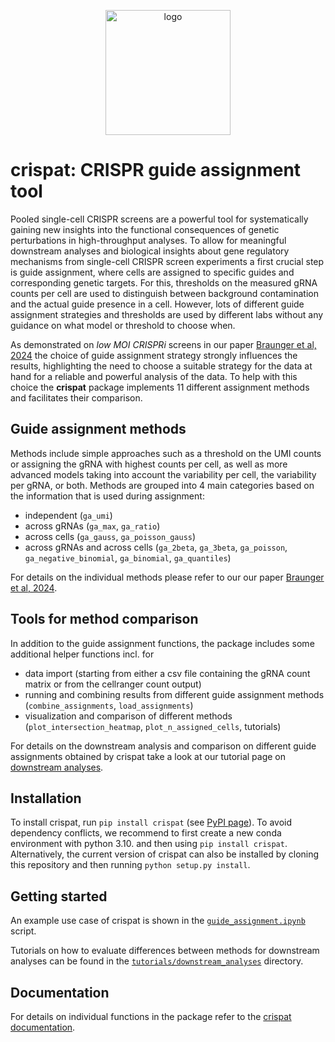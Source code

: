 <p align="center">
    <img src="crispat_logo.png" alt="logo" width="200"/>
</p>

# crispat: CRISPR guide assignment tool

Pooled single-cell CRISPR screens are a powerful tool for systematically gaining new insights into the functional consequences of genetic perturbations in high-throughput analyses. To allow for meaningful downstream analyses and biological insights about gene regulatory mechanisms from single-cell CRISPR screen experiments a first crucial step is guide assignment, where cells are assigned to specific guides and corresponding genetic targets. For this, thresholds on the measured gRNA counts per cell are used to distinguish between background contamination and the actual guide presence in a cell. However, lots of different guide assignment strategies and thresholds are used by different labs without any guidance on what model or threshold to choose when. 

As demonstrated on *low MOI CRISPRi* screens in our paper [Braunger et al, 2024](https://academic.oup.com/bioinformatics/article/40/9/btae535/7750392) the choice of guide assignment strategy strongly influences the results, highlighting the need to choose a suitable strategy for the data at hand for a reliable and powerful analysis of the data. To help with this choice the **crispat** package implements 11 different assignment methods and facilitates their comparison. 

## Guide assignment methods
Methods include simple approaches such as a threshold on the UMI counts or assigning the gRNA with highest counts per cell, as well as more advanced models taking into account the variability per cell, the variability per gRNA, or both. Methods are grouped into 4 main categories based on the information that is used during assignment:
- independent (`ga_umi`)
- across gRNAs (`ga_max`, `ga_ratio`)
- across cells (`ga_gauss`, `ga_poisson_gauss`)
- across gRNAs and across cells (`ga_2beta`, `ga_3beta`, `ga_poisson`, `ga_negative_binomial`, `ga_binomial`, `ga_quantiles`)

For details on the individual methods please refer to our our paper [Braunger et al, 2024](https://academic.oup.com/bioinformatics/article/40/9/btae535/7750392).

## Tools for method comparison 
In addition to the guide assignment functions, the package includes some additional helper functions incl. for
* data import (starting from either a csv file containing the gRNA count matrix or from the cellranger count output)
* running and combining results from different guide assignment methods (`combine_assignments`, `load_assignments`)
* visualization and comparison of different methods (`plot_intersection_heatmap`, `plot_n_assigned_cells`, tutorials)

For details on the downstream analysis and comparison on different guide assignments obtained by crispat take a look at our tutorial page on [downstream analyses](tutorials/downstream_analyses).

## Installation
To install crispat, run `pip install crispat` (see [PyPI page](https://pypi.org/project/crispat/)). To avoid dependency conflicts, we recommend to first create a new conda environment with python 3.10. and then using `pip install crispat`. Alternatively, the current version of crispat can also be installed by cloning this repository and then running `python setup.py install`.

## Getting started
An example use case of crispat is shown in the [`guide_assignment.ipynb`](tutorials/guide_assignment.ipynb) script. 

Tutorials on how to evaluate differences between methods for downstream analyses can be found in the [`tutorials/downstream_analyses`](tutorials/downstream_analyses) directory. 

## Documentation

For details on individual functions in the package refer to the [crispat documentation](https://crispat.readthedocs.io/en/latest/index.html).
